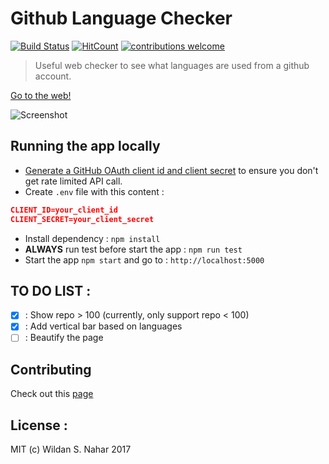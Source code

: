 # Github Language Checker

[![Build Status](https://travis-ci.org/wildan3105/github-langs.svg?branch=master)](https://travis-ci.org/wildan3105/github-langs) [![HitCount](http://hits.dwyl.com/wildan3105/github-langs.svg)](http://hits.dwyl.com/wildan3105/github-langs)   [![contributions welcome](https://img.shields.io/badge/contributions-welcome-brightgreen.svg?style=flat)](https://github.com/wildan3105/github-langs/issues)


> Useful web checker to see what languages are used from a github account.

[Go to the web!](https://githublangs.herokuapp.com)

![Screenshot](screenshot3.png)

## Running the app locally

* [Generate a GitHub OAuth client id and client secret](https://github.com/settings/applications/new) to ensure you don't get rate limited API call.
* Create `.env` file with this content :
```json
CLIENT_ID=your_client_id
CLIENT_SECRET=your_client_secret
```
* Install dependency : `npm install`
* **ALWAYS** run test before start the app : `npm run test`
* Start the app `npm start` and go to : `http://localhost:5000`

## TO DO LIST :
- [x] : Show repo > 100 (currently, only support repo < 100)
- [x] : Add vertical bar based on languages
- [ ] : Beautify the page

## Contributing

Check out this [page](CONTRIBUTING.md)

## License :

MIT (c) Wildan S. Nahar 2017
